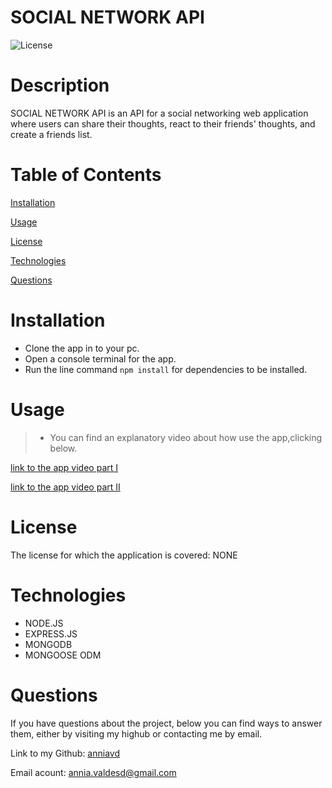 # SOCIAL NETWORK API


![License](https://img.shields.io/badge/License-NONE-grenn.svg)
  

# Description

SOCIAL NETWORK API is an API for a social networking web application where users can share their thoughts, react to their friends' thoughts, and create a friends list. 
  


 # Table of Contents

[Installation](#Installation)

[Usage](#Usage)

[License](#License)

[Technologies](#Technologies)

[Questions](#Questions)

# Installation
 - Clone the app in to your pc.
- Open a console terminal for the app.
- Run the line command `npm install` for dependencies to be installed.

# Usage

> - You can find an explanatory video about how use the app,clicking below.

 [link to the app video part I](https://drive.google.com/file/d/1-x1Zs7WdpxNLJ6175d4PdtOBZEehZehU/view)

 [link to the app video part II](https://drive.google.com/file/d/1kABF446e47j6zbG0nTh_TxYZy2Y3WC-u/view)


# License
The license for which the application is covered:
NONE 

# Technologies 
 - NODE.JS
- EXPRESS.JS
- MONGODB
- MONGOOSE ODM

# Questions

  If you have questions about the project, below you can find ways to answer them, either by visiting my highub or contacting me by email.
  
  Link to my Github: [anniavd](https://github.com/anniavd)
  
  Email acount: [annia.valdesd@gmail.com](mailto:annia.valdesd@gmail.com)
    
